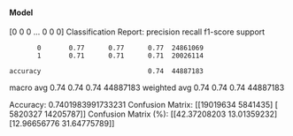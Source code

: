 #### Model
[0 0 0 ... 0 0 0]
Classification Report:
              precision    recall  f1-score   support

           0       0.77      0.77      0.77  24861069
           1       0.71      0.71      0.71  20026114

    accuracy                           0.74  44887183
   macro avg       0.74      0.74      0.74  44887183
weighted avg       0.74      0.74      0.74  44887183

Accuracy: 0.7401983991733231
Confusion Matrix:
[[19019634  5841435]
 [ 5820327 14205787]]
Confusion Matrix (%):
[[42.37208203 13.01359232]
 [12.96656776 31.64775789]]
